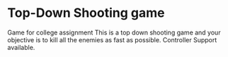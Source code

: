 # Top-Down Shooting game
Game for college assignment
This is a top down shooting game and your objective is to kill all the enemies as fast as possible. Controller Support available.
